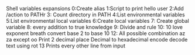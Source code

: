 Shell variables expansions
0:Create alias
1:Script to print hello user
2:Add /action to PATHr
3: Count directory in PATH
4:List environmental variables
5:List environmental local variables
6:Create local variables
7: Create global variable
8: every addition to true knowledge
9: Divide and rule
10: 10 love exponent breath
convert base 2 to base 10
12: All possible combination az za except oo
Print 2 decimal place
Decimal to hexadecimal
encode decode text using rot 13
Prints every other line from input
